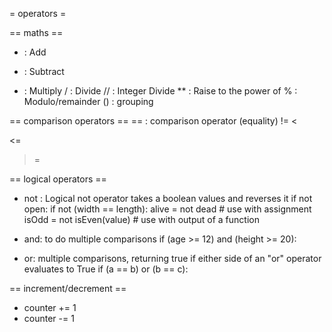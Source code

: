 = operators =

== maths ==
+ : Add
- : Subtract
* : Multiply
/ : Divide
// : Integer Divide
** : Raise to the power of
% : Modulo/remainder
() : grouping


== comparison operators ==
== : comparison operator (equality)
!=
<
>
<=
>=


== logical operators ==
* not : Logical not operator takes a boolean values and reverses it
if not open:
if not (width == length):
alive = not dead # use with assignment
isOdd = not isEven(value) # use with output of a function

* and: to do multiple comparisons
if (age >= 12) and (height >= 20):

* or: multiple comparisons, returning true if either side of an "or" operator evaluates to True
if (a == b) or (b == c):




== increment/decrement ==
* counter += 1
* counter -= 1


